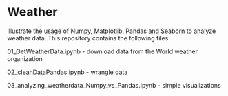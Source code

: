 # Weather

Illustrate the usage of Numpy, Matplotlib, Pandas and Seaborn to analyze weather data.  This repository contains the following files:

01_GetWeatherData.ipynb - download data from the World weather organization

02_cleanDataPandas.ipynb - wrangle data

03_analyzing_weatherdata_Numpy_vs_Pandas.ipynb - simple visualizations
